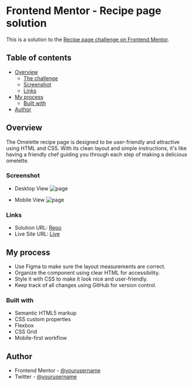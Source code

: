 # Frontend Mentor - Recipe page solution

This is a solution to the [Recipe page challenge on Frontend Mentor](https://www.frontendmentor.io/challenges/recipe-page-KiTsR8QQKm).
## Table of contents

- [Overview](#overview)
  - [The challenge](#the-challenge)
  - [Screenshot](#screenshot)
  - [Links](#links)
- [My process](#my-process)
  - [Built with](#built-with)
- [Author](#author)



## Overview
The Omelette recipe page is designed to be user-friendly and attractive using HTML and CSS. With its clean layout and simple instructions, it's like having a friendly chef guiding you through each step of making a delicious omelette. 

### Screenshot
- Desktop View
![page](./design/desktop-design.jpg.jpg)

- Mobile View
![page](./design/mobile-design.jpg.jpg)

### Links

- Solution URL: [Repo](https://your-solution-url.com)
- Live Site URL: [Live](https://ak-omelette-receipe-page.netlify.app/)

## My process


- Use Figma to make sure the layout measurements are correct.
- Organize the component using clear HTML for accessibility.
- Style it with CSS to make it look nice and user-friendly.
- Keep track of all changes using GitHub for version control.

### Built with

- Semantic HTML5 markup
- CSS custom properties
- Flexbox
- CSS Grid
- Mobile-first workflow

## Author

- Frontend Mentor - [@yourusername](https://www.frontendmentor.io/profile/yourusername)
- Twitter - [@yourusername](https://www.twitter.com/yourusername)


